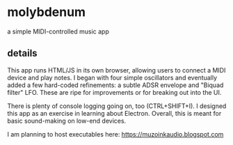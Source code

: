 
# molybdenum
a simple MIDI-controlled music app

## details
This app runs HTML/JS in its own browser, allowing users to connect a MIDI device
and play notes. I began with four simple oscillators and eventually added a few
hard-coded refinements: a subtle ADSR envelope and "Biquad filter" LFO.
These are ripe for improvements or for breaking out into the UI.

There is plenty of console logging going on, too (CTRL+SHIFT+I).
I designed this app as an exercise in learning about Electron.
Overall, this is meant for basic sound-making on low-end devices.

I am planning to host executables here:
https://muzoinkaudio.blogspot.com
